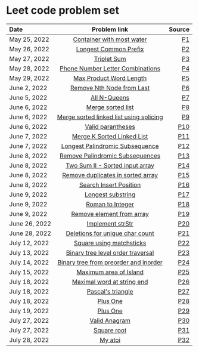 # Leet code problem set
| Date        			| Problem link  																											| Source        	|
| :---        			| :----:     																												| ---: 				|
| May 25, 2022			| [Container with most water](https://leetcode.com/problems/container-with-most-water/) 									| [P1](P1)  		|
| May 26, 2022			| [Longest Common Prefix](https://leetcode.com/problems/longest-common-prefix/) 											| [P2](P2)  		|
| May 27, 2022			| [Triplet Sum](https://leetcode.com/problems/3sum/) 																		| [P3](P3)  		|
| May 28, 2022			| [Phone Number Letter Combinations](https://leetcode.com/problems/letter-combinations-of-a-phone-number/) 					| [P4](P4)  		|
| May 29, 2022			| [Max Product Word Length](https://leetcode.com/problems/maximum-product-of-word-lengths/) 								| [P5](P5)  		|
| June 2, 2022			| [Remove Nth Node from Last](https://leetcode.com/problems/remove-nth-node-from-end-of-list/)								| [P6](P6)			|
| June 5, 2022			| [All N-Queens](https://leetcode.com/problems/n-queens/)																	| [P7](P7)			|
| June 6, 2022			| [Merge sorted list](https://leetcode.com/problems/merge-sorted-array/)													| [P8](P8)			|
| June 6, 2022			| [Merge sorted linked list using splicing](https://leetcode.com/problems/merge-two-sorted-lists/)							| [P9](P9)			|
| June 6, 2022			| [Valid parantheses](https://leetcode.com/problems/valid-parentheses/)														| [P10](P10)		|
| June 7, 2022			| [Merge K Sorted Linked List](https://leetcode.com/problems/merge-k-sorted-lists/)											| [P11](P11)		|
| June 7, 2022			| [Longest Palindromic Subsequence](https://leetcode.com/problems/longest-palindromic-subsequence/)							| [P12](P12)		|
| June 8, 2022			| [Remove Palindromic Subsequences](https://leetcode.com/problems/remove-palindromic-subsequences/)							| [P13](P13)		|
| June 8, 2022			| [Two Sum II - Sorted input array](https://leetcode.com/problems/two-sum-ii-input-array-is-sorted/)						| [P14](P14)		|
| June 8, 2022			| [Remove duplicates in sorted array](https://leetcode.com/problems/remove-duplicates-from-sorted-array/)					| [P15](P15)		|
| June 8, 2022			| [Search Insert Position](https://leetcode.com/problems/search-insert-position/)											| [P16](P16)		|
| June 9, 2022			| [Longest substring](https://leetcode.com/problems/longest-substring-without-repeating-characters/)						| [P17](P17)		|
| June 9, 2022			| [Roman to Integer](https://leetcode.com/problems/roman-to-integer/)														| [P18](P18)		|
| June 9, 2022			| [Remove element from array](https://leetcode.com/problems/remove-element/)												| [P19](P19)		|
| June 26, 2022			| [Implement strStr](https://leetcode.com/problems/implement-strstr/)														| [P20](P20)		|
| June 28, 2022			| [Deletions for unique char count](https://leetcode.com/problems/minimum-deletions-to-make-character-frequencies-unique/)	| [P21](P21)		|
| July 12, 2022			| [Square using matchsticks](https://leetcode.com/problems/matchsticks-to-square/)											| [P22](P22)		|
| July 13, 2022			| [Binary tree level order traversal](https://leetcode.com/problems/binary-tree-level-order-traversal/)						| [P23](P23)		|
| July 14, 2022			| [Binary tree from preorder and inorder](https://leetcode.com/problems/construct-binary-tree-from-preorder-and-inorder-traversal/)	| [P24](P24)		|
| July 15, 2022			| [Maximum area of Island ](https://leetcode.com/problems/max-area-of-island/)	| [P25](P25)		|
| July 18, 2022			| [Maximal word at string end ](https://leetcode.com/problems/length-of-last-word/)	| [P26](P26)		|
| July 18, 2022			| [Pascal's triangle ](https://leetcode.com/problems/pascals-triangle/)	| [P27](P27)		|
| July 18, 2022			| [Plus One ](https://leetcode.com/problems/plus-one/)	| [P28](P28)		|
| July 19, 2022			| [Plus One ](https://leetcode.com/problems/add-binary/)	| [P29](P29)		|
| July 27, 2022			| [Valid Anagram ](https://leetcode.com/problems/add-binary/)	| [P30](P30)		|
| July 27, 2022			| [Square root ](https://leetcode.com/problems/sqrtx/)	| [P31](P31)		|
| July 28, 2022| [My atoi](https://leetcode.com/problems/string-to-integer-atoi) |[P32](P32)| 
